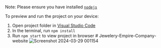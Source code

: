 Note: Please ensure you have installed <code><a href="https://nodejs.org/en/download/">nodejs</a></code>

  To preview and run the project on your device:
  1) Open project folder in <a href="https://code.visualstudio.com/download">Visual Studio Code</a>
  2) In the terminal, run `npm install`
  3) Run `npm start` to view project in browser
  #   J e w e l e r y - E m p i r e - C o m p a n y - w e b s i t e 
 
 ![Screenshot 2024-03-29 001154](https://github.com/Codewithakk/Jewelery-Empire-Company-website/assets/140572866/e7b98a93-fe97-4f5e-badd-7ec5b6b7bda4)
